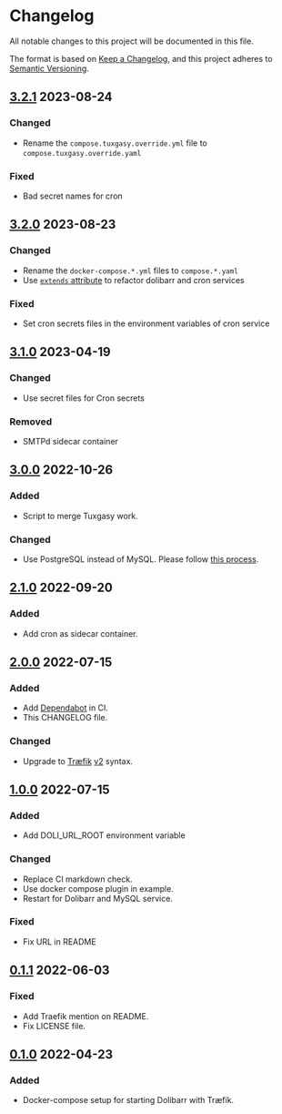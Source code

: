 # Changelog

All notable changes to this project will be documented in this file.

The format is based on [Keep a Changelog](https://keepachangelog.com/en/1.0.0/),
and this project adheres to [Semantic Versioning](https://semver.org/spec/v2.0.0.html).

<!-- markdownlint-configure-file { "MD024": { "allow_different_nesting": true } } -->

## [3.2.1] 2023-08-24

### Changed

- Rename the `compose.tuxgasy.override.yml` file to `compose.tuxgasy.override.yaml`

### Fixed

- Bad secret names for cron

## [3.2.0] 2023-08-23

### Changed

- Rename the `docker-compose.*.yml` files to `compose.*.yaml`
- Use [`extends` attribute](https://docs.docker.com/compose/compose-file/05-services/#extends) to refactor dolibarr and
  cron services

### Fixed

- Set cron secrets files in the environment variables of cron service

## [3.1.0] 2023-04-19

### Changed

- Use secret files for Cron secrets

### Removed

- SMTPd sidecar container

## [3.0.0] 2022-10-26

### Added

- Script to merge Tuxgasy work.

### Changed

- Use PostgreSQL instead of MySQL. Please follow [this process](https://wiki.dolibarr.org/index.php?title=FAQ_Migrate_my_Mysql_database_to_PostgreSQL).

## [2.1.0] 2022-09-20

### Added

- Add cron as sidecar container.

## [2.0.0] 2022-07-15

### Added

- Add [Dependabot](https://github.com/dependabot) in CI.
- This CHANGELOG file.

### Changed

- Upgrade to [Træfik](https://traefik.io/) [v2](https://doc.traefik.io/traefik/migration/v1-to-v2/) syntax.

## [1.0.0] 2022-07-15

### Added

- Add DOLI_URL_ROOT environment variable

### Changed

- Replace CI markdown check.
- Use docker compose plugin in example.
- Restart for Dolibarr and MySQL service.

### Fixed

- Fix URL in README

## [0.1.1] 2022-06-03

### Fixed

- Add Traefik mention on README.
- Fix LICENSE file.

## [0.1.0] 2022-04-23

### Added

- Docker-compose setup for starting Dolibarr with Træfik.

[3.2.1]: https://github.com/solution-libre/docker-dolibarr/compare/v3.2.0...v3.2.1
[3.2.0]: https://github.com/solution-libre/docker-dolibarr/compare/v3.1.0...v3.2.0
[3.1.0]: https://github.com/solution-libre/docker-dolibarr/compare/v3.0.0...v3.1.0
[3.0.0]: https://github.com/solution-libre/docker-dolibarr/compare/v2.1.0...v3.0.0
[2.1.0]: https://github.com/solution-libre/docker-dolibarr/compare/v2.0.0...v2.1.0
[2.0.0]: https://github.com/solution-libre/docker-dolibarr/compare/v1.0.0...v2.0.0
[1.0.0]: https://github.com/solution-libre/docker-dolibarr/compare/v0.1.1...v1.0.0
[0.1.1]: https://github.com/solution-libre/docker-dolibarr/compare/v0.1.0...v0.1.1
[0.1.0]: https://github.com/solution-libre/docker-dolibarr/releases/tag/v0.1.0
